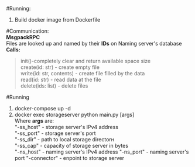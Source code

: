 #Running:<br>
1) Build docker image from Dockerfile


#Communication:<br>
**MsgpackRPC**<br>
Files are looked up and named by their **IDs** on Naming server's database<br>
**Calls:**<br>
> init()-completely clear and return available space size <br>
create(id: str) - create empty file <br>
write(id: str, contents) - create file filled by the data <br>
read(id: str) - read data at the file <br>
delete(ids: list) - delete files <br>

#Running<br>
1) docker-compose up -d<br>
2) docker exec storageserver python main.py [args]<br>
Where **args** are:<br>
"-ss_host" - storage server's IPv4 address<br>
"-ss_port" - storage server's port<br>
"-ss_dir" - path to local storage directorн<br>
"-ss_cap" - capacity of storage server in bytes<br>
"-ns_host" - naming server's IPv4 address
"-ns_port" - naming server's port
"-connector" - enpoint to storage server
